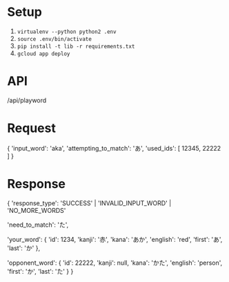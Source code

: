 # Setup
1. `virtualenv --python python2 .env`
2. `source .env/bin/activate`
3. `pip install -t lib -r requirements.txt`
4. `gcloud app deploy`

# API
/api/playword

# Request
{
  'input_word': 'aka',
  'attempting_to_match': 'あ',
  'used_ids': [
    12345,
    22222
  ]
}
  
# Response
{
  'response_type': 'SUCCESS' | 'INVALID_INPUT_WORD' | 'NO_MORE_WORDS'

  'need_to_match': 'た',

  'your_word': {
    'id': 1234,
    'kanji': '赤',
    'kana': 'あか',
    'english': 'red',
    'first': 'あ',
    'last': 'か'
  },

  'opponent_word': {
    'id': 22222,
    'kanji': null,
    'kana': 'かた',
    'english': 'person',
    'first': 'か',
    'last': 'た'
  }
}
 

